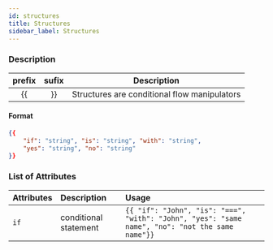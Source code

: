 ```yaml
---
id: structures
title: Structures
sidebar_label: Structures
---
```


### Description

| prefix | sufix |                 Description                  |
| :----: | :---: | :------------------------------------------: |
|   {{   |  }}   | Structures are conditional flow manipulators |

#### Format

```json 
{{
    "if": "string", "is": "string", "with": "string",
    "yes": "string", "no": "string"
}}
```

### List of Attributes

| Attributes | Description           | Usage                                                                                           |
| :--------- | :-------------------- | :---------------------------------------------------------------------------------------------- |
| `if`       | conditional statement | `{{ "if": "John", "is": "===", "with": "John", "yes": "same name", "no": "not the same name"}}` |
